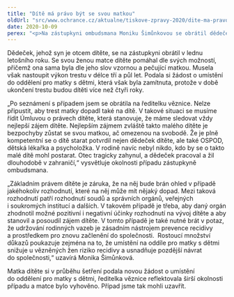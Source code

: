 ```yaml
---
title: "Dítě má právo být se svou matkou"
oldUrl: "src/www.ochrance.cz/aktualne/tiskove-zpravy-2020/dite-ma-pravo-byt-se-svou-matkou"
date: 2020-10-09
perex: "<p>Na zástupkyni ombudsmana Moniku Šimůnkovou se obrátil dědeček sedmnáctiměsíční holčičky, jejíž matka nastoupila výkon trestu. Matce nebylo vyhověno, aby se o své dítě mohla starat i ve vězení. Žádost matky byla zamítnuta s tím, že v době ukončení trestu budou dítěti více než čtyři roky – věznice umožňují výkon trestu s dítětem obvykle do tří let věku. Na straně matky stál přitom Orgán sociálně-právní ochrany dětí, dětská lékařka i psycholožka, kteří potvrzovali její mateřské kompetence i zájem o dceru pečovat. Otec dítěte zemřel při autonehodě a o dítě se neměl kdo jiný postarat. Místo mateřské péče by tak dítě čekal dětský domov. Naštěstí se situaci podařilo po zásahu zástupkyně ombudsmana napravit. </p>"
---
```


<!-- imported from the old website -->

<p>Dědeček, jehož syn je otcem dítěte, se na zástupkyni obrátil v lednu letošního roku. Se svou ženou matce dítěte pomáhal dle svých možností, přičemž ona sama byla dle jeho slov vzornou a pečující matkou. Musela však nastoupit výkon trestu v délce tří a půl let. Podala si žádost o umístění do oddělení pro matky s dětmi, která však byla zamítnuta, protože v době ukončení trestu budou dítěti více než čtyři roky.  </p> <p>„Po seznámení s případem jsem se obrátila na ředitelku věznice. Nelze připustit, aby trest matky dopadl také na dítě. V takové situaci se musíme řídit Úmluvou o právech dítěte, která stanovuje, že máme sledovat vždy nejlepší zájem dítěte. Nejlepším zájmem zvláště takto malého dítěte je bezpochyby zůstat se svou matkou, ač omezenou na svobodě. Že je plně kompetentní se o dítě starat potvrdil nejen dědeček dítěte, ale také OSPOD, dětská lékařka a psycholožka. V rodině navíc nebyl nikdo, kdo by se o takto malé dítě mohl postarat. Otec tragicky zahynul, a dědeček pracoval a žil dlouhodobě v zahraničí,“ vysvětluje okolnosti případu zástupkyně ombudsmana. </p> <p>„Základním právem dítěte je záruka, že na něj bude brán ohled v případě jakéhokoliv rozhodnutí, které na něj může mít nějaký dopad. Mezi taková rozhodnutí patří rozhodnutí soudů a správních orgánů, veřejných i soukromých institucí a dalších. V takovém případě je třeba, aby daný orgán zhodnotil možné pozitivní i negativní účinky rozhodnutí na vývoj dítěte a aby stanovil a posoudil zájem dítěte. V tomto případě je také nutné brát v potaz, že udržování rodinných vazeb je zásadním nástrojem prevence recidivy a prostředkem pro znovu začlenění do společnosti.  Rostoucí množství důkazů poukazuje zejména na to, že umístění na oddíle pro matky s dětmi snižuje u vězněných žen riziko recidivy a usnadňuje pozdější návrat do společnosti,“ uzavírá Monika Šimůnková. </p> <p>Matka dítěte si v průběhu šetření podala novou žádost o umístění do oddělení pro matky s dětmi, ředitelka věznice reflektovala širší okolnosti případu a matce bylo vyhověno. Případ jsme tak mohli uzavřít. </p>
